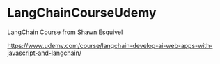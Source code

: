 # LangChainCourseUdemy
LangChain Course from Shawn Esquivel

https://www.udemy.com/course/langchain-develop-ai-web-apps-with-javascript-and-langchain/
